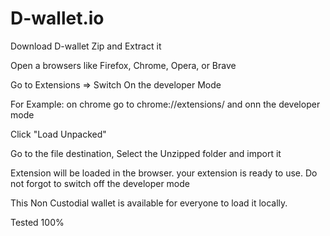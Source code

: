 # D-wallet.io

Download D-wallet Zip and Extract it 

Open a browsers like Firefox, Chrome, Opera, or Brave

Go to Extensions => Switch On the developer Mode

For Example: on chrome go to chrome://extensions/  and onn the developer mode

Click "Load Unpacked"

Go to the file destination, Select the Unzipped folder and import it

Extension will be loaded in the browser. your extension is ready to use. Do not forgot to switch off the developer mode


This Non Custodial wallet is available for everyone to load it locally. 

Tested 100%
